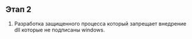 Этап 2
---
1. Разработка защищенного процесса который запрещает внедрение dll которые не подписаны windows.
